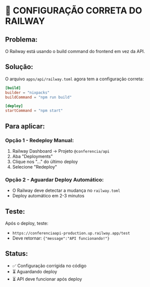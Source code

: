 # 🚀 CONFIGURAÇÃO CORRETA DO RAILWAY

## Problema:

O Railway está usando o build command do frontend em vez da API.

## Solução:

O arquivo `apps/api/railway.toml` agora tem a configuração correta:

```toml
[build]
builder = "nixpacks"
buildCommand = "npm run build"

[deploy]
startCommand = "npm start"
```

## Para aplicar:

### Opção 1 - Redeploy Manual:

1. Railway Dashboard → Projeto `@conferencia/api`
2. Aba "Deployments"
3. Clique nos "..." do último deploy
4. Selecione "Redeploy"

### Opção 2 - Aguardar Deploy Automático:

- O Railway deve detectar a mudança no `railway.toml`
- Deploy automático em 2-3 minutos

## Teste:

Após o deploy, teste:

- `https://conferenciaapi-production.up.railway.app/test`
- Deve retornar: `{"message":"API funcionando!"}`

## Status:

- ✅ Configuração corrigida no código
- ⏳ Aguardando deploy
- ⏳ API deve funcionar após deploy
